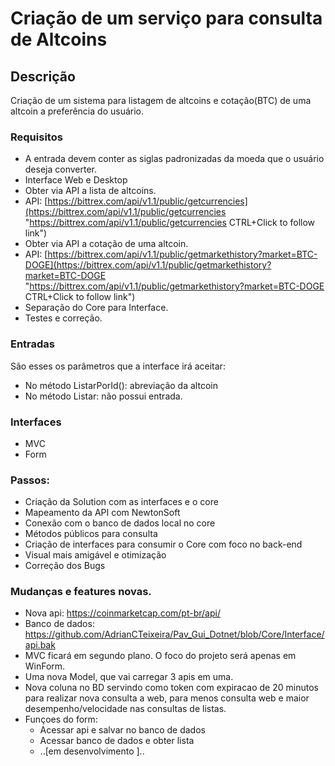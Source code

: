 # Criação de um serviço para consulta de Altcoins

## Descrição
Criação de um sistema para listagem de altcoins e cotação(BTC) de uma altcoin a preferência do usuário.

### Requisitos

-   A entrada devem conter as siglas padronizadas da moeda que o usuário deseja converter.
-   Interface Web e Desktop
-   Obter via API a lista de altcoins.
-   API: [https://bittrex.com/api/v1.1/public/getcurrencies](https://bittrex.com/api/v1.1/public/getcurrencies "https://bittrex.com/api/v1.1/public/getcurrencies
    CTRL+Click to follow link")
-   Obter via API a cotação de uma altcoin.
-   API: [https://bittrex.com/api/v1.1/public/getmarkethistory?market=BTC-DOGE](https://bittrex.com/api/v1.1/public/getmarkethistory?market=BTC-DOGE "https://bittrex.com/api/v1.1/public/getmarkethistory?market=BTC-DOGE
    CTRL+Click to follow link")
-   Separação do Core para Interface.
-   Testes e correção.


### Entradas

São esses os parâmetros que a interface irá aceitar: 

- No método ListarPorId(): abreviação da altcoin
- No método Listar: não possui entrada.

### Interfaces

-   MVC
-   Form

### Passos:

-   Criação da Solution com as interfaces e o core
-	Mapeamento da API com NewtonSoft
-   Conexão com o banco de dados local no core
-   Métodos públicos para consulta
-   Criação de interfaces para consumir o Core com foco no back-end
-   Visual mais amigável e otimização
-   Correção dos Bugs


### Mudanças e features novas.

- Nova api: https://coinmarketcap.com/pt-br/api/
- Banco de dados: https://github.com/AdrianCTeixeira/Pav_Gui_Dotnet/blob/Core/Interface/api.bak
- MVC ficará em segundo plano. O foco do projeto será apenas em WinForm.
- Uma nova Model, que vai carregar 3 apis em uma.
- Nova coluna no BD servindo como token com expiracao de 20 minutos para realizar nova consulta a web, para menos consulta web e maior desempenho/velocidade nas consultas de listas.
- Funçoes do form:
    - Acessar api e salvar no banco de dados
    - Acessar banco de dados e obter lista
    - ..[em desenvolvimento ]..
